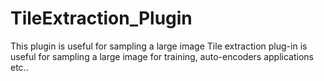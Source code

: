# TileExtraction_Plugin
This plugin is useful for sampling a large image Tile extraction plug-in is useful for sampling  a large image for training, auto-encoders applications etc..
